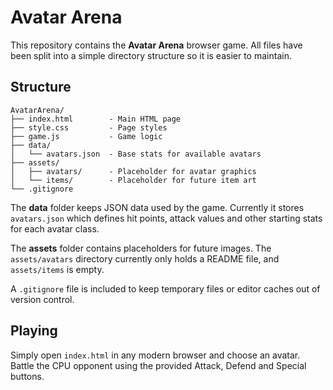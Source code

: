 # Avatar Arena

This repository contains the **Avatar Arena** browser game.  All files have been
split into a simple directory structure so it is easier to maintain.

## Structure

```
AvatarArena/
├── index.html        - Main HTML page
├── style.css         - Page styles
├── game.js           - Game logic
├── data/
│   └── avatars.json  - Base stats for available avatars
├── assets/
│   ├── avatars/      - Placeholder for avatar graphics
│   └── items/        - Placeholder for future item art
└── .gitignore
```

The **data** folder keeps JSON data used by the game. Currently it stores
`avatars.json` which defines hit points, attack values and other starting stats
for each avatar class.

The **assets** folder contains placeholders for future images. The `assets/avatars` directory currently only holds a README file, and `assets/items` is empty.

A `.gitignore` file is included to keep temporary files or editor caches out of
version control.

## Playing
Simply open `index.html` in any modern browser and choose an avatar. Battle the
CPU opponent using the provided Attack, Defend and Special buttons.
